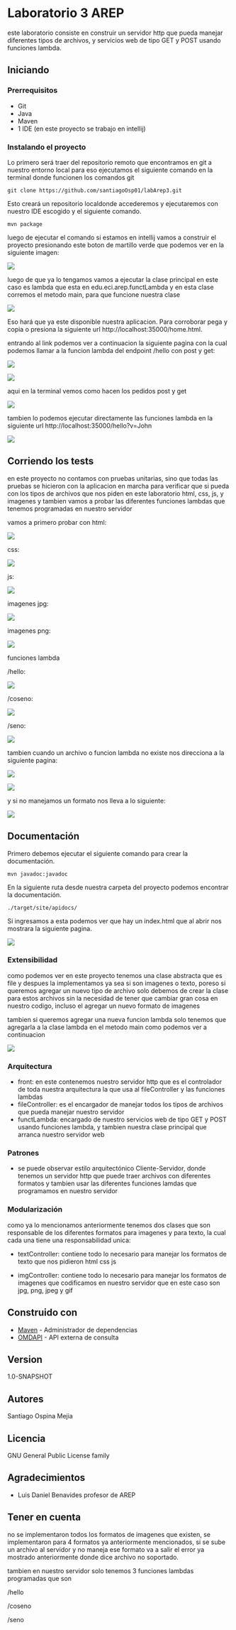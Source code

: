 # Laboratorio 3 AREP
este laboratorio consiste en construir un servidor http que pueda manejar
diferentes tipos de archivos, y servicios web de tipo GET y POST usando 
funciones lambda.

## Iniciando

### Prerrequisitos

* Git
* Java
* Maven
* 1 IDE (en este proyecto se trabajo en intellij)

### Instalando el proyecto

Lo primero será traer del repositorio remoto que encontramos en git
a nuestro entorno local para eso ejecutamos el siguiente comando en
la terminal donde funcionen los comandos git

```
git clone https://github.com/santiagoOsp01/labArep3.git
```

Esto creará un repositorio localdonde accederemos y ejecutaremos 
con nuestro IDE escogido y el siguiente comando.

```
mvn package
```

luego de ejecutar el comando si estamos en intellij vamos a construir el proyecto presionando 
este boton de martillo verde que podemos ver en la siguiente imagen:

![](photos/img_8.png)

luego de que ya lo tengamos vamos a ejecutar la clase principal en este caso es lambda que esta 
en edu.eci.arep.functLambda y en esta clase corremos el metodo main, 
para que funcione nuestra clase

![](photos/img.png)

Eso hará que ya este disponible nuestra aplicacion. Para corroborar pega y copia o presiona
la siguiente url http://localhost:35000/home.html.

entrando al link podemos ver a continuacion la siguiente pagina
con la cual podemos llamar a la funcion lambda del endpoint /hello
con post y get:

![](photos/img1.png)

![](photos/img2.png)

aqui en la terminal vemos como hacen los pedidos post y get

![](photos/img3.png)

tambien lo podemos ejecutar directamente las funciones lambda en la siguiente url
http://localhost:35000/hello?v=John

![](photos/img4.png)


## Corriendo los tests

en este proyecto no contamos con pruebas unitarias, sino que todas las pruebas
se hicieron con la aplicacion en marcha para verificar que si pueda con los
tipos de archivos que nos piden en este laboratorio html, css, js, y imagenes
y tambien vamos a probar las diferentes funciones lambdas que tenemos
programadas en nuestro servidor

vamos a primero probar con html:

![](photos/img_1.png)

css:

![](photos/img_2.png)

js:

![](photos/img_3.png)

imagenes jpg:

![](photos/img_4.png)

imagenes png:

![](photos/img_5.png)

funciones lambda 

/hello:

![](photos/img6.png)

/coseno:

![](photos/img7.png)

/seno:

![](photos/img8.png)

tambien cuando un archivo o funcion lambda no existe nos direcciona a la siguiente pagina:

![](photos/img_6.png)

![](photos/img5.png)

y si no manejamos un formato nos lleva a lo siguiente:

![](photos/img_7.png)

## Documentación
Primero debemos ejecutar el siguiente comando para crear la documentación.
```
mvn javadoc:javadoc
```
En la siguiente ruta desde nuestra carpeta del proyecto podemos encontrar la documentación.

```
./target/site/apidocs/
```
Si ingresamos a esta podemos ver que hay un index.html que al abrir nos mostrara la siguiente pagina.

![](photos/img9.png)

### Extensibilidad

como podemos ver en este proyecto tenemos una clase abstracta que es file
y despues la implementamos ya sea si son imagenes o texto, poreso si queremos
agregar un nuevo tipo de archivo solo debemos de crear la clase para estos archivos
sin la necesidad de tener que cambiar gran cosa en nuestro codigo, incluso el agregar
un nuevo formato de imagenes

tambien si queremos agregar una nueva funcion lambda solo tenemos que agregarla
a la clase lambda en el metodo main como podemos ver a continuacion

![](photos/img10.png)

### Arquitectura

* front: en este contenemos nuestro servidor http que es el controlador
de toda nuestra arquitectura la que usa al fileController y las funciones lambdas
* fileController: es el encargador de manejar todos los tipos de archivos
que pueda manejar nuestro servidor
* functLambda: encargado de nuestro servicios web de tipo GET y POST 
usando funciones lambda, y tambien nuestra clase principal que arranca nuestro
servidor web 

### Patrones

* se puede observar estilo arquitectónico Cliente-Servidor, donde tenemos un 
servidor http que puede traer archivos con diferentes formatos y tambien
usar las diferentes funciones lamdas que programamos en nuestro servidor

### Modularización
como ya lo mencionamos anteriormente tenemos dos clases que son responsable
de los diferentes formatos para imagenes y para texto, la cual cada una
tiene una responsabilidad unica:

* textController: contiene todo lo necesario para manejar los formatos de
texto que nos pidieron html css js

* imgController: contiene todo lo necesario para manejar los formatos de
  imagenes que codificamos en nuestro servidor que en este caso son 
  jpg, png, jpeg y gif

## Construido con

* [Maven](https://maven.apache.org/) - Administrador de dependencias
* [OMDAPI](https://www.omdbapi.com) - API externa de consulta

## Version

1.0-SNAPSHOT

## Autores

Santiago Ospina Mejia

## Licencia

GNU General Public License family

## Agradecimientos

* Luis Daniel Benavides profesor de AREP

## Tener en cuenta

no se implementaron todos los formatos de imagenes que existen, se implementaron
para 4 formatos ya anteriormente mencionados, si se sube un archivo al servidor
y no maneja ese formato va a salir el error ya mostrado anteriormente donde dice
archivo no soportado.

tambien en nuestro servidor solo tenemos 3 funciones lambdas programadas que son 

/hello

/coseno

/seno